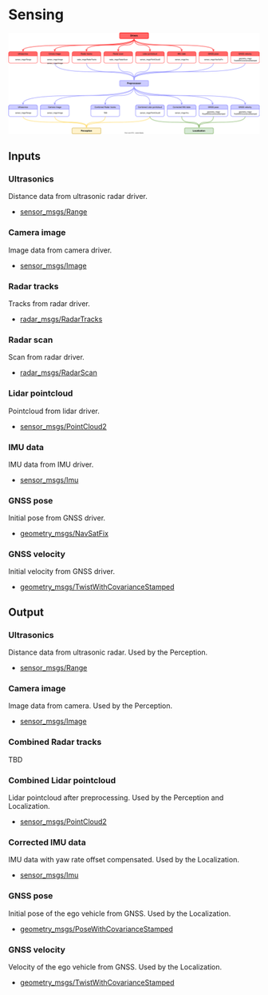# Sensing

![Node diagram](images/Sensing-Bus-ODD-Architecture.drawio.svg)

## Inputs

### Ultrasonics

Distance data from ultrasonic radar driver.

- [sensor_msgs/Range](https://github.com/ros2/common_interfaces/blob/rolling/sensor_msgs/msg/Range.msg)

### Camera image

Image data from camera driver.

- [sensor_msgs/Image](https://github.com/ros2/common_interfaces/blob/rolling/sensor_msgs/msg/Image.msg)

### Radar tracks

Tracks from radar driver.

- [radar_msgs/RadarTracks](https://github.com/ros-perception/radar_msgs/blob/ros2/msg/RadarTracks.msg)

### Radar scan

Scan from radar driver.

- [radar_msgs/RadarScan](https://github.com/ros-perception/radar_msgs/blob/ros2/msg/RadarScan.msg)

### Lidar pointcloud

Pointcloud from lidar driver.

- [sensor_msgs/PointCloud2](https://github.com/ros2/common_interfaces/blob/rolling/sensor_msgs/msg/PointCloud2.msg)

### IMU data

IMU data from IMU driver.

- [sensor_msgs/Imu](https://github.com/ros2/common_interfaces/blob/rolling/sensor_msgs/msg/Imu.msg)

### GNSS pose

Initial pose from GNSS driver.

- [geometry_msgs/NavSatFix](https://github.com/ros2/common_interfaces/blob/rolling/sensor_msgs/msg/NavSatFix.msg)

### GNSS velocity

Initial velocity from GNSS driver.

- [geometry_msgs/TwistWithCovarianceStamped](https://github.com/ros2/common_interfaces/blob/rolling/geometry_msgs/msg/TwistWithCovarianceStamped.msg)

## Output

### Ultrasonics

Distance data from ultrasonic radar. Used by the Perception.

- [sensor_msgs/Range](https://github.com/ros2/common_interfaces/blob/rolling/sensor_msgs/msg/Range.msg)

### Camera image

Image data from camera. Used by the Perception.

- [sensor_msgs/Image](https://github.com/ros2/common_interfaces/blob/rolling/sensor_msgs/msg/Image.msg)

### Combined Radar tracks

TBD

### Combined Lidar pointcloud

Lidar pointcloud after preprocessing. Used by the Perception and Localization.

- [sensor_msgs/PointCloud2](https://github.com/ros2/common_interfaces/blob/rolling/sensor_msgs/msg/PointCloud2.msg)

### Corrected IMU data

IMU data with yaw rate offset compensated. Used by the Localization.

- [sensor_msgs/Imu](https://github.com/ros2/common_interfaces/blob/rolling/sensor_msgs/msg/Imu.msg)

### GNSS pose

Initial pose of the ego vehicle from GNSS. Used by the Localization.

- [geometry_msgs/PoseWithCovarianceStamped](https://github.com/ros2/common_interfaces/blob/rolling/geometry_msgs/msg/PoseWithCovarianceStamped.msg)

### GNSS velocity

Velocity of the ego vehicle from GNSS. Used by the Localization.

- [geometry_msgs/TwistWithCovarianceStamped](https://github.com/ros2/common_interfaces/blob/rolling/geometry_msgs/msg/TwistWithCovarianceStamped.msg)